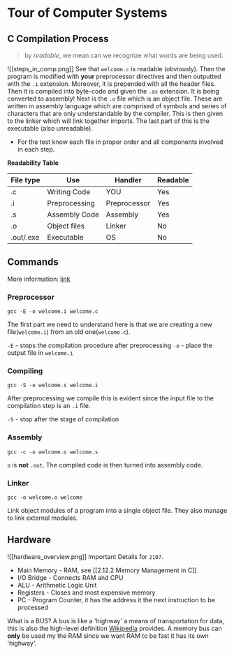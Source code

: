 # Tour of Computer Systems
<!-- Online Lecture 4/11/22 -->
## C Compilation Process
> by *readable*, we mean can we recognize what words are being used. 

![[steps_in_comp.png]]
See that `welcome.c` is readable (obviously). Then the program is modified with **your** preprocessor directives and then outputted with the `.i`  extension. Moreover, it is prepended with all the header files. Then it is compiled into byte-code and given the `.as` extension. It is being converted to assembly! Next is the `.o` file which is an object file. These are written in assembly language which are comprised of symbols and series of characters that are only understandable by the compiler. This is then given to the linker which will link together imports. The last part of this is the executable (also unreadable). 

+ For the test know each file in proper order and all components involved in each step.

**Readability Table**

| File type | Use           | Handler      | Readable |
| --------- | ------------- | ------------ | -------- |
| .c        | Writing Code  | YOU          | Yes      |
| .i        | Preprocessing | Preprocessor | Yes      |
| .s        | Assembly Code | Assembly     | Yes      |
| .o        | Object files  | Linker       | No       |
| .out/.exe | Executable    | OS           | No       | 


## Commands
More information: [link](https://gcc.gnu.org/onlinedocs/gcc-4.8.3/gcc/Overall-Options.html#Overall-Options)
### Preprocessor
```UNIX
gcc -E -o welcome.i welcome.c
```
The first part we need to understand here is that we are creating a new file(`welcome.i`) from an old one(`welcome.c`).

`-E` - stops the compilation procedure after preprocessing
`-o` - place the output file in `welcome.i`

### Compiling 
```UNIX
gcc -S -o welcome.s welcome.i
```
After preprocessing we compile this is evident since the input file to the compilation step is an `.i` file. 

`-S` - stop after the stage of compilation

### Assembly
```UNIX
gcc -c -o welcome.o welcome.s
```
`o` is **not** `.out`. The compiled code is then turned into assembly code.

### Linker
```UNIX
gcc -o welcome.o welcome
```
Link object modules of a program into a single object file. They also manage to link external modules. 

## Hardware
![[hardware_overview.png]]
Important Details for `2107`. 

+ Main Memory - RAM, see [[2.12.2 Memory Management in C]]
+ I/O Bridge - Connects RAM and CPU
+ ALU - Arithmetic Logic Unit
+ Registers - Closes and most expensive memory
+ PC - Program Counter, it has the address it the next instruction to be processed 

What is a BUS?
A bus is like a 'highway' a means of transportation for data, this is also the high-level definition [Wikipedia](https://en.wikipedia.org/wiki/Bus_(computing)) provides. A memory bus can **only** be used my the RAM since we want RAM to be fast it has its own 'highway'. 

